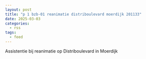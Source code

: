 ```yaml
---
layout: post
title: "p 1 bzb-01 reanimatie distriboulevard moerdijk 201133"
date: 2025-03-03
categories: 
  - rss
tags: 
  - feed
---
```


Assistentie bij reanimatie op Distriboulevard in Moerdijk
